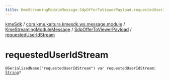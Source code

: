 ```yaml
---
title: KmeStreamingModuleMessage.SdpOfferToViewerPayload.requestedUserIdStream - kmeSdk
---
```


[kmeSdk](../../../index.html) / [com.kme.kaltura.kmesdk.ws.message.module](../../index.html) / [KmeStreamingModuleMessage](../index.html) / [SdpOfferToViewerPayload](index.html) / [requestedUserIdStream](./requested-user-id-stream.html)

# requestedUserIdStream

`@SerializedName("requestedUserIdStream") var requestedUserIdStream: `[`String`](https://kotlinlang.org/api/latest/jvm/stdlib/kotlin/-string/index.html)`?`